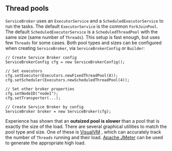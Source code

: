 ## Thread pools

`ServiceBroker` uses an `ExecutorService` and a `ScheduledExecutorService` to run the tasks.
The default `ExecutorService` is the common `ForkJoinPool`.
The default `ScheduledExecutorService` is a `ScheduledThreadPool` with the same size (same number of `Threads`).
This setup is fast enough, but uses few `Threads` for some cases.
Both pool types and sizes can be configured when creating `ServiceBroker`, via `ServiceBrokerConfig` or `Builder`:

```java{5,6}
// Create Service Broker config
ServiceBrokerConfig cfg = new ServiceBrokerConfig();

// Set executors
cfg.setExecutor(Executors.newFixedThreadPool(8));			
cfg.setScheduler(Executors.newScheduledThreadPool(4));

// Set other broker properties
cfg.setNodeID("node1");
cfg.setTransporter(...);
		
// Create Service Broker by config
ServiceBroker broker = new ServiceBroker(cfg);
```

Experience has shown that an **outsized pool is slower** than a pool that is exactly the size of the load.
There are several graphical utilities to match the pool type and size.
One of these is
[VisualVM](https://visualvm.github.io/)
, which can accurately track the number of `Threads` running and their load.
[Apache JMeter](http://jmeter.apache.org/)
can be used to generate the appropriate high load.